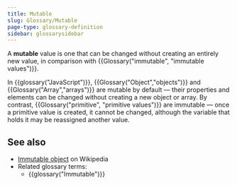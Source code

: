 ```yaml
---
title: Mutable
slug: Glossary/Mutable
page-type: glossary-definition
sidebar: glossarysidebar
---
```


A **mutable** value is one that can be changed without creating an entirely new value, in comparison with {{Glossary("immutable", "immutable values")}}.

In {{glossary("JavaScript")}}, {{Glossary("Object","objects")}} and {{Glossary("Array","arrays")}} are mutable by default — their properties and elements can be changed without creating a new object or array.
By contrast, {{Glossary("primitive", "primitive values")}} are immutable — once a primitive value is created, it cannot be changed, although the variable that holds it may be reassigned another value.

## See also

- [Immutable object](https://en.wikipedia.org/wiki/Immutable_object) on Wikipedia
- Related glossary terms:
  - {{glossary("Immutable")}}
